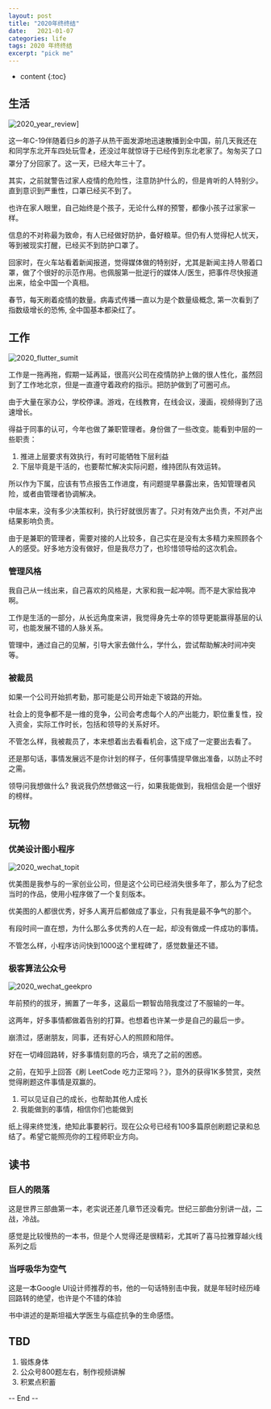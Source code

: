 ```yaml
---
layout: post
title: "2020年终终结"
date:   2021-01-07
categories: life
tags: 2020 年终终结
excerpt: "pick me"
---
```


* content
{:toc}

## 生活

![2020_year_review](http://geemaple.github.io/images/2020_year_review.png)]

这一年C-19伴随着归乡的游子从热干面发源地迅速散播到全中国，前几天我还在和同学东北开车四处玩雪🏂，还没过年就惊讶于已经传到东北老家了。匆匆买了口罩分了分回家了。这一天，已经大年三十了。

其实，之前就警告过家人疫情的危险性，注意防护什么的，但是肯听的人特别少。直到意识到严重性，口罩已经买不到了。

也许在家人眼里，自己始终是个孩子，无论什么样的预警，都像小孩子过家家一样。

信息的不对称最为致命，有人已经做好防护，备好粮草。但仍有人觉得杞人忧天，等到被现实打醒，已经买不到防护口罩了。

回家时，在火车站看着新闻报道，觉得媒体做的特别好，尤其是新闻主持人带着口罩，做了个很好的示范作用。也佩服第一批逆行的媒体人/医生，把事件尽快报道出来，给全中国一个真相。

春节，每天刷着疫情的数量。病毒式传播一直以为是个数量级概念, 第一次看到了指数级增长的恐怖, 全中国基本都染红了。

## 工作

![2020_flutter_sumit](http://geemaple.github.io/images/2020_flutter_sumit.jpg)

工作是一拖再拖，假期一延再延，很高兴公司在疫情防护上做的很人性化，虽然回到了工作地北京，但是一直遵守着政府的指示。把防护做到了可圈可点。

由于大量在家办公，学校停课。游戏，在线教育，在线会议，漫画，视频得到了迅速增长。

得益于同事的认可，今年也做了兼职管理者。身份做了一些改变。能看到中层的一些职责：

1. 推进上层要求有效执行，有时可能牺牲下层利益
2. 下层毕竟是干活的，也要帮忙解决实际问题，维持团队有效运转。

所以作为下属，应该有节点报告工作进度，有问题提早暴露出来，告知管理者风险，或者由管理者协调解决。

中层本来，没有多少决策权利，执行好就很厉害了。只对有效产出负责，不对产出结果影响负责。

由于是兼职的管理者，需要对接的人比较多，自己实在是没有太多精力来照顾各个人的感受。好多地方没有做好，但是我尽力了，也珍惜领导给的这次机会。

### 管理风格

我自己从一线出来，自己喜欢的风格是，大家和我一起冲啊。而不是大家给我冲啊。

工作是生活的一部分，从长远角度来讲，我觉得身先士卒的领导更能赢得基层的认可，也能发展不错的人脉关系。

管理中，通过自己的见解，引导大家去做什么，学什么，尝试帮助解决时间冲突等。

### 被裁员

如果一个公司开始抓考勤，那可能是公司开始走下坡路的开始。

社会上的竞争都不是一维的竞争，公司会考虑每个人的产出能力，职位重复性，投入资金，实际工作时长，包括和领导的关系好坏。

不管怎么样，我被裁员了，本来想着出去看看机会，这下成了一定要出去看了。

还是那句话，事情发展远不是你计划的样子，任何事情提早做出准备，以防止不时之需。

领导问我想做什么? 我说我仍然想做这一行，如果我能做到，我相信会是一个很好的榜样。

## 玩物

### 优美设计图小程序

![2020_wechat_topit](http://geemaple.github.io/images/2020_wechat_topit.png)

优美图是我参与的一家创业公司，但是这个公司已经消失很多年了，那么为了纪念当时的作品，使用小程序做了一个复刻版本。

优美图的人都很优秀，好多人离开后都做成了事业，只有我是最不争气的那个。

有段时间一直在想，为什么那么多优秀的人在一起，却没有做成一件成功的事情。

不管怎么样，小程序访问快到1000这个里程碑了，感觉数量还不错。

### 极客算法公众号

![2020_wechat_geekpro](http://geemaple.github.io/images/2020_wechat_geekpro.png)

年前预约的拔牙，搁置了一年多，这最后一颗智齿陪我度过了不服输的一年。

这两年，好多事情都做着告别的打算。也想着也许某一步是自己的最后一步。

崩溃过，感谢朋友，同事，还有好心人的照顾和陪伴。

好在一切峰回路转，好多事情刻意的巧合，填充了之前的困惑。

之前，在知乎上回答《刷 LeetCode 吃力正常吗？》，意外的获得1K多赞赏，突然觉得刷题这件事情是双赢的。

1. 可以见证自己的成长，也帮助其他人成长
2. 我能做到的事情，相信你们也能做到

纸上得来终觉浅，绝知此事要躬行。现在公众号已经有100多篇原创刷题记录和总结了。希望它能照亮你的工程师职业方向。

## 读书

### 巨人的陨落

这是世界三部曲第一本，老实说还差几章节还没看完。世纪三部曲分别讲一战，二战，冷战。

感觉是比较慢热的一本书，但是个人觉得还是很精彩，尤其听了喜马拉雅穿越火线系列之后

### 当呼吸华为空气

这是一本Google UI设计师推荐的书，他的一句话特别击中我，就是年轻时经历峰回路转的绝望，也许是个不错的体验

书中讲述的是斯坦福大学医生与癌症抗争的生命感悟。 

## TBD

1. 锻炼身体
2. 公众号800题左右，制作视频讲解
3. 积累点积蓄

-- End --
